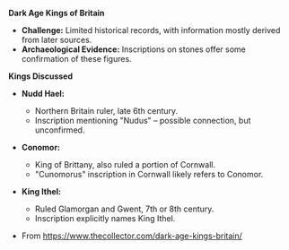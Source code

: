 **Dark Age Kings of Britain**

- **Challenge:** Limited historical records, with information mostly derived from later sources.
- **Archaeological Evidence:** Inscriptions on stones offer some confirmation of these figures.

**Kings Discussed**

- **Nudd Hael:**
    
    - Northern Britain ruler, late 6th century.
    - Inscription mentioning "Nudus" – possible connection, but unconfirmed.
- **Conomor:**
    
    - King of Brittany, also ruled a portion of Cornwall.
    - "Cunomorus" inscription in Cornwall likely refers to Conomor.
- **King Ithel:**
    
    - Ruled Glamorgan and Gwent, 7th or 8th century.
    - Inscription explicitly names King Ithel.
- From https://www.thecollector.com/dark-age-kings-britain/